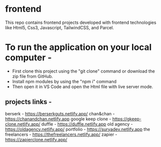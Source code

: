 # frontend
This repo contains frontend projects developed with frontend technologies like Html5, Css3, Javascript, TailwindCSS, and Parcel.

# To run the application on your local computer - 
- First clone this project using the "git clone" command or download the zip file from GitHub.
- Install npm modules by using the "npm i" command
- Then open it in VS Code and open the Html file with live server mode.


## projects links - 
berserk - https://berserkguts.netlify.app/
chan&chan - https://chanandchan.netlify.app
google keep clone - https://gkeep-clone.netlify.app/
duffle - https://duffle.netlify.app
old agency - https://oldagency.netlify.app/
portfolio - https://suryadev.netlify.app
the freelancers - https://thefreelancers.netlify.app/
zapier - https://zapierclone.netlify.app/

